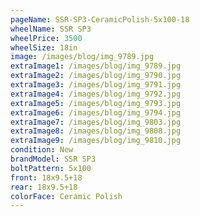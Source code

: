 ```yaml
---
pageName: SSR-SP3-CeramicPolish-5x100-18
wheelName: SSR SP3
wheelPrice: 3500
wheelSize: 18in
image: /images/blog/img_9789.jpg
extraImage1: /images/blog/img_9789.jpg
extraImage2: /images/blog/img_9790.jpg
extraImage3: /images/blog/img_9791.jpg
extraImage4: /images/blog/img_9792.jpg
extraImage5: /images/blog/img_9793.jpg
extraImage6: /images/blog/img_9794.jpg
extraImage7: /images/blog/img_9803.jpg
extraImage8: /images/blog/img_9808.jpg
extraImage9: /images/blog/img_9810.jpg
condition: New
brandModel: SSR SP3
boltPattern: 5x100
front: 18x9.5+18
rear: 18x9.5+18
colorFace: Ceramic Polish
---
```

